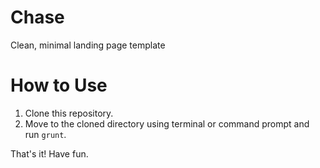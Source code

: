 # Chase
Clean, minimal landing page template

# How to Use
1. Clone this repository.
2. Move to the cloned directory using terminal or command prompt and run `grunt`.

That's it! Have fun.
